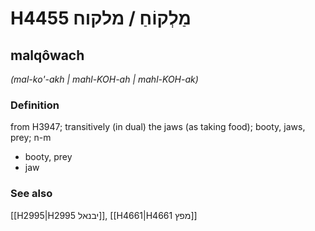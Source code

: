 # H4455 מַלְקוֹחַ / מלקוח

## malqôwach

_(mal-ko'-akh | mahl-KOH-ah | mahl-KOH-ak)_

### Definition

from H3947; transitively (in dual) the jaws (as taking food); booty, jaws, prey; n-m

- booty, prey
- jaw

### See also

[[H2995|H2995 יבנאל]], [[H4661|H4661 מפץ]]
